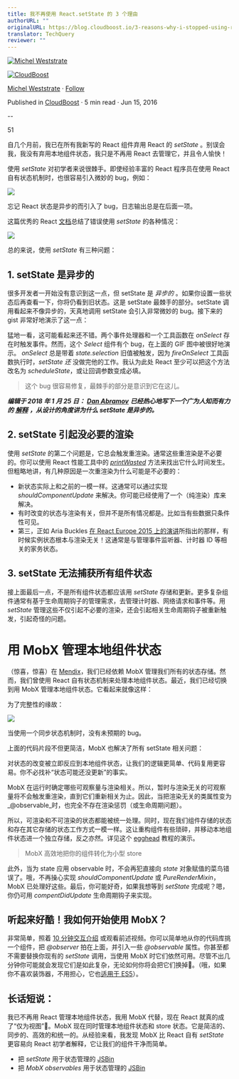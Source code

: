 ```yaml
---
title: 我不再使用 React.setState 的 3 个理由
authorURL: ""
originalURL: https://blog.cloudboost.io/3-reasons-why-i-stopped-using-react-setstate-ab73fc67a42e
translator: TechQuery
reviewer: ""
---
```


[![Michel Weststrate](https://miro.medium.com/v2/resize:fill:88:88/1*XWCjUzWvB5KUrmXT1kxOOA.jpeg)][2] 

[![CloudBoost](https://miro.medium.com/v2/resize:fill:48:48/1*a8_IkAXKt7ff5oUv_QmQSw.png)][3]

[Michel Weststrate][4] · [Follow][5]

Published in [CloudBoost][6] · 5 min read · Jun 15, 2016

[][7]

\--

51

[][8]

自几个月前，我已在所有我新写的 React 组件弃用 React 的 _setState_ 。别误会我，我没有弃用本地组件状态，我只是不再用 React 去管理它，并且令人愉快！

使用 _setState_ 对初学者来说很棘手。即使经验丰富的 React 程序员在使用 React 自有状态机制时，也很容易引入微妙的 bug，例如：

![](https://miro.medium.com/v2/resize:fit:640/1*v2qbGqdV8wM1G4ixs7woEw.gif)

忘记 React 状态是异步的而引入了 bug，日志输出总是在后面一项。

这篇优秀的 React [文档][9]总结了错误使用 _setState_ 的各种情况：

![](https://miro.medium.com/v2/resize:fit:640/format:webp/1*OtKvlJDJPjbSVM6o-yjL_Q.png)

<!-- more -->

总的来说，使用 _setState_ 有三种问题：

## 1. setState 是异步的

很多开发者一开始没有意识到这一点，但 setState 是 _异步的_ 。如果你设置一些状态后再查看一下，你将仍看到旧状态。这是 setState 最棘手的部分。setState 调用看起来不像异步的，天真地调用 setState 会引入非常微妙的 bug。接下来的 gist 非常好地演示了这一点：

猛地一看，这可能看起来还不错。两个事件处理器和一个工具函数在 _onSelect_ 存在时触发事件。然而，这个 _Select_ 组件有个 bug，在上面的 GIF 图中被很好地演示。 _onSelect_ 总是带着 _state.selection_ 旧值被触发，因为 _fireOnSelect_ 工具函数执行时，_setState_ _还_ 没做完他的工作。我认为此处 React 至少可以把这个方法改名为 _scheduleState_，或让回调参数变成必填。

> 这个 bug 很容易修复，最棘手的部分是意识到它在这儿。

**_编辑于 2018 年 1 月 25 日：_** [**_Dan Abramov_**][10] **_已经热心地写下一个广为人知而有力的_** [**_解释_**][11] **_，从设计的角度讲为什么 setState 是异步的。_**

## 2. setState 引起没必要的渲染

使用 _setState_ 的第二个问题是，它总会触发重渲染。通常这些重渲染是不必要的。你可以使用 React 性能工具中的 [_printWasted_][12] 方法来找出它什么时间发生。但粗略地讲，有几种原因是一次重渲染为什么可能是不必要的：

-   新状态实际上和之前的一模一样。这通常可以通过实现 _shouldComponentUpdate_ 来解决。你可能已经使用了一个（纯渲染）库来解决。
-   有时改变的状态与渲染有关，但并不是所有情况都是。比如当有些数据只条件性可见。
-   第三，正如 Aria Buckles [在 React Europe 2015 上的演讲][13]所指出的那样，有时候实例状态根本与渲染无关！这通常是与管理事件监听器、计时器 ID 等相关的家务状态。

## 3. setState 无法捕获所有组件状态

接上面最后一点，不是所有组件状态都应该用 _setState_ 存储和更新。更多复杂组件通常有基于生命周期钩子的管理需求，去管理计时器、网络请求和事件等。用 _setState_ 管理这些不仅引起不必要的渲染，还会引起相关生命周期钩子被重新触发，引起奇怪的问题。

# 用 MobX 管理本地组件状态

（惊喜，惊喜）在 [Mendix][14]，我们已经依赖 MobX 管理我们所有的状态存储。然而，我们曾使用 React 自有状态机制来处理本地组件状态。最近，我们已经切换到用 MobX 管理本地组件状态。它看起来就像这样：

为了完整性的缘故：

![](https://miro.medium.com/v2/resize:fit:640/1*LPl8MGfkPyWGtRERQdw_3w.gif)

当使用一个同步状态机制时，没有未预期的 bug。

上面的代码片段不但更简洁，MobX 也解决了所有 setState 相关问题：

对状态的改变被立即反应到本地组件状态，让我们的逻辑更简单、代码复用更容易。你不必找补“状态可能还没更新”的事实。

MobX 在运行时确定哪些可观察量与渲染相关。所以，暂时与渲染无关的可观察量将不会触发重渲染，直到它们重新相关为止。因此，当把渲染无关的类属性变为 _@observable_时，也完全不存在渲染惩罚（或生命周期问题）。

所以，可渲染和不可渲染的状态都能被统一处理。同时，现在我们组件存储的状态和存在其它存储的状态工作方式一模一样。这让重构组件有些琐碎，并移动本地组件状态进一个独立存储，反之亦然。详见这个 [egghead][15] 教程的演示。

> MobX 高效地把你的组件转化为小型 store

此外，当为 state 应用 observable 时，不会再犯直接向 _state_ 对象赋值的菜鸟错误了。哦，不再操心实现 _shouldComponentUpdate_ 或 _PureRenderMixin_，MobX 已处理好这些。最后，你可能好奇，如果我想等到 _setState_ 完成呢？嗯，你仍可用 _compentDidUpdate_ 生命周期钩子来实现。

## 听起来好酷！我如何开始使用 MobX？

非常简单，照着 [10 分钟交互介绍][16] 或观看前述视频。你可以简单地从你的代码库挑一个组件，把 _@observer_ 拍在上面，并引入一些 _@observable_ 属性。你甚至都不需要替换你现有的 _setState_ 调用，当使用 MobX 时它们依然可用。尽管不出几分钟你可能就会发现它们是如此复杂，无论如何你将会把它们换掉🙂。（哦，如果你不喜欢装饰器，不用担心，它也[适用于 ES5][17]）。

## 长话短说：

我已不再用 React 管理本地组件状态，我用 MobX 代替，现在 React 就真的成了“仅为视图”🙂。MobX 现在同时管理本地组件状态和 store 状态。它是简洁的、同步的、高效的和统一的。从经验来看，我发现 MobX 比 React 自有 _setState_ 更容易向 React 初学者解释，它让我们的组件干净而简单。

-   把 _setState_ 用于状态管理的 [JSBin][18]
-   把 _MobX observables_ 用于状态管理的 [JSBin][19]

[1]: https://blog.cloudboost.io/3-reasons-why-i-stopped-using-react-setstate-ab73fc67a42e
[2]: https://medium.com/@mweststrate?source=post_page-----ab73fc67a42e--------------------------------
[3]: https://blog.cloudboost.io/?source=post_page-----ab73fc67a42e--------------------------------
[4]: https://medium.com/@mweststrate?source=post_page-----ab73fc67a42e--------------------------------
[5]: https://medium.com/m/signin?actionUrl=https%3A%2F%2Fmedium.com%2F_%2Fsubscribe%2Fuser%2Fde4496bfa1e2&operation=register&redirect=https%3A%2F%2Fblog.cloudboost.io%2F3-reasons-why-i-stopped-using-react-setstate-ab73fc67a42e&user=Michel+Weststrate&userId=de4496bfa1e2&source=post_page-de4496bfa1e2----ab73fc67a42e---------------------post_header-----------
[6]: https://blog.cloudboost.io/?source=post_page-----ab73fc67a42e--------------------------------
[7]: https://medium.com/m/signin?actionUrl=https%3A%2F%2Fmedium.com%2F_%2Fvote%2Fcloudboost%2Fab73fc67a42e&operation=register&redirect=https%3A%2F%2Fblog.cloudboost.io%2F3-reasons-why-i-stopped-using-react-setstate-ab73fc67a42e&user=Michel+Weststrate&userId=de4496bfa1e2&source=-----ab73fc67a42e---------------------clap_footer-----------
[8]: https://medium.com/m/signin?actionUrl=https%3A%2F%2Fmedium.com%2F_%2Fbookmark%2Fp%2Fab73fc67a42e&operation=register&redirect=https%3A%2F%2Fblog.cloudboost.io%2F3-reasons-why-i-stopped-using-react-setstate-ab73fc67a42e&source=-----ab73fc67a42e---------------------bookmark_footer-----------
[9]: https://facebook.github.io/react/docs/component-api.html
[10]: https://medium.com/u/a3a8af6addc1?source=post_page-----ab73fc67a42e--------------------------------
[11]: https://github.com/facebook/react/issues/11527#issuecomment-360199710
[12]: https://facebook.github.io/react/docs/perf.html#perf.printwastedmeasurements
[13]: https://youtu.be/2Qu-Ulrsfl8?t=12m09s
[14]: http://www.mendix.com/
[15]: https://egghead.io/lessons/javascript-mobx-and-react-intro-syncing-the-ui-with-the-app-state-using-observable-and-observer
[16]: https://mobxjs.github.io/mobx/getting-started.html
[17]: https://github.com/mobxjs/mobx/blob/gh-pages/docs/best/syntax.md#react-components
[18]: http://jsbin.com/yelazuvamo/edit?js%2Cconsole%2Coutput=
[19]: http://jsbin.com/sofezamavi/1/edit?js%2Cconsole%2Coutput=
